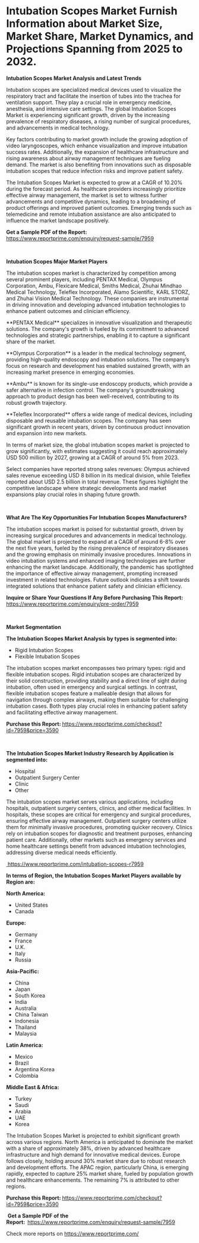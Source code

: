 <p><h1>Intubation Scopes Market Furnish Information about Market Size, Market Share, Market Dynamics, and Projections Spanning from 2025 to 2032.</h1></p><p><strong>Intubation Scopes Market Analysis and Latest Trends</strong></p>
<p><p>Intubation scopes are specialized medical devices used to visualize the respiratory tract and facilitate the insertion of tubes into the trachea for ventilation support. They play a crucial role in emergency medicine, anesthesia, and intensive care settings. The global Intubation Scopes Market is experiencing significant growth, driven by the increasing prevalence of respiratory diseases, a rising number of surgical procedures, and advancements in medical technology.</p><p>Key factors contributing to market growth include the growing adoption of video laryngoscopes, which enhance visualization and improve intubation success rates. Additionally, the expansion of healthcare infrastructure and rising awareness about airway management techniques are fueling demand. The market is also benefiting from innovations such as disposable intubation scopes that reduce infection risks and improve patient safety.</p><p>The Intubation Scopes Market is expected to grow at a CAGR of 10.20% during the forecast period. As healthcare providers increasingly prioritize effective airway management, the market is set to witness further advancements and competitive dynamics, leading to a broadening of product offerings and improved patient outcomes. Emerging trends such as telemedicine and remote intubation assistance are also anticipated to influence the market landscape positively.</p></p>
<p><strong>Get a Sample PDF of the Report:&nbsp;</strong> <a href="https://www.reportprime.com/enquiry/request-sample/7959?utm_campaign=2204&utm_medium=2&utm_source=Github&utm_content=ia&utm_term=19032025&utm_id=intubation-scopes">https://www.reportprime.com/enquiry/request-sample/7959</a></p>
<p>&nbsp;</p>
<p><strong>Intubation Scopes Major Market Players</strong></p>
<p><p>The intubation scopes market is characterized by competition among several prominent players, including PENTAX Medical, Olympus Corporation, Ambu, Flexicare Medical, Smiths Medical, Zhuhai Mindhao Medical Technology, Teleflex Incorporated, Alamo Scientific, KARL STORZ, and Zhuhai Vision Medical Technology. These companies are instrumental in driving innovation and developing advanced intubation technologies to enhance patient outcomes and clinician efficiency.</p><p>**PENTAX Medical** specializes in innovative visualization and therapeutic solutions. The company's growth is fueled by its commitment to advanced technologies and strategic partnerships, enabling it to capture a significant share of the market.</p><p>**Olympus Corporation** is a leader in the medical technology segment, providing high-quality endoscopy and intubation solutions. The company’s focus on research and development has enabled sustained growth, with an increasing market presence in emerging economies.</p><p>**Ambu** is known for its single-use endoscopy products, which provide a safer alternative in infection control. The company's groundbreaking approach to product design has been well-received, contributing to its robust growth trajectory.</p><p>**Teleflex Incorporated** offers a wide range of medical devices, including disposable and reusable intubation scopes. The company has seen significant growth in recent years, driven by continuous product innovation and expansion into new markets.</p><p>In terms of market size, the global intubation scopes market is projected to grow significantly, with estimates suggesting it could reach approximately USD 500 million by 2027, growing at a CAGR of around 5% from 2023. </p><p>Select companies have reported strong sales revenues: Olympus achieved sales revenue exceeding USD 8 billion in its medical division, while Teleflex reported about USD 2.5 billion in total revenue. These figures highlight the competitive landscape where strategic developments and market expansions play crucial roles in shaping future growth.</p></p>
<p>&nbsp;</p>
<p><strong>What Are The Key Opportunities For Intubation Scopes Manufacturers?</strong></p>
<p><p>The intubation scopes market is poised for substantial growth, driven by increasing surgical procedures and advancements in medical technology. The global market is projected to expand at a CAGR of around 6-8% over the next five years, fueled by the rising prevalence of respiratory diseases and the growing emphasis on minimally invasive procedures. Innovations in video intubation systems and enhanced imaging technologies are further enhancing the market landscape. Additionally, the pandemic has spotlighted the importance of effective airway management, prompting increased investment in related technologies. Future outlook indicates a shift towards integrated solutions that enhance patient safety and clinician efficiency.</p></p>
<p><strong>Inquire or Share Your Questions If Any Before Purchasing This Report:</strong> <a href="https://www.reportprime.com/enquiry/pre-order/7959?utm_campaign=2204&utm_medium=2&utm_source=Github&utm_content=ia&utm_term=19032025&utm_id=intubation-scopes">https://www.reportprime.com/enquiry/pre-order/7959</a></p>
<p>&nbsp;</p>
<p><strong>Market Segmentation</strong></p>
<p><strong>The Intubation Scopes Market Analysis by types is segmented into:</strong></p>
<p><ul><li>Rigid Intubation Scopes</li><li>Flexible Intubation Scopes</li></ul></p>
<p><p>The intubation scopes market encompasses two primary types: rigid and flexible intubation scopes. Rigid intubation scopes are characterized by their solid construction, providing stability and a direct line of sight during intubation, often used in emergency and surgical settings. In contrast, flexible intubation scopes feature a malleable design that allows for navigation through complex airways, making them suitable for challenging intubation cases. Both types play crucial roles in enhancing patient safety and facilitating effective airway management.</p></p>
<p><strong>Purchase this Report:&nbsp;</strong><a href="https://www.reportprime.com/checkout?id=7959&price=3590&utm_campaign=2204&utm_medium=2&utm_source=Github&utm_content=ia&utm_term=19032025&utm_id=intubation-scopes">https://www.reportprime.com/checkout?id=7959&price=3590</a></p>
<p>&nbsp;</p>
<p><strong>The Intubation Scopes Market Industry Research by Application is segmented into:</strong></p>
<p><ul><li>Hospital</li><li>Outpatient Surgery Center</li><li>Clinic</li><li>Other</li></ul></p>
<p><p>The intubation scopes market serves various applications, including hospitals, outpatient surgery centers, clinics, and other medical facilities. In hospitals, these scopes are critical for emergency and surgical procedures, ensuring effective airway management. Outpatient surgery centers utilize them for minimally invasive procedures, promoting quicker recovery. Clinics rely on intubation scopes for diagnostic and treatment purposes, enhancing patient care. Additionally, other markets such as emergency services and home healthcare settings benefit from advanced intubation technologies, addressing diverse medical needs efficiently.</p></p>
<p><a href="https://www.reportprime.com/intubation-scopes-r7959?utm_campaign=2204&utm_medium=2&utm_source=Github&utm_content=ia&utm_term=19032025&utm_id=intubation-scopes">&nbsp;https://www.reportprime.com/intubation-scopes-r7959</a></p>
<p><strong>In terms of Region, the Intubation Scopes Market Players available by Region are:</strong></p>
<p>
    <p> <strong> North America: </strong>
        <ul>
            <li>United States</li>
            <li>Canada</li>
        </ul>
        </p> 
    <p> <strong> Europe: </strong>
        <ul>
            <li>Germany</li>
            <li>France</li>
            <li>U.K.</li>
            <li>Italy</li>
            <li>Russia</li>
        </ul>
        </p> 
    <p> <strong> Asia-Pacific: </strong>
        <ul>
            <li>China</li>
            <li>Japan</li>
            <li>South Korea</li>
            <li>India</li>
            <li>Australia</li>
            <li>China Taiwan</li>
            <li>Indonesia</li>
            <li>Thailand</li>
            <li>Malaysia</li>
        </ul>
        </p> 
    <p> <strong> Latin America: </strong>
        <ul>
            <li>Mexico</li>
            <li>Brazil</li>
            <li>Argentina Korea</li>
            <li>Colombia</li>
        </ul>
        </p> 
    <p> <strong> Middle East & Africa: </strong>
        <ul>
            <li>Turkey</li>
            <li>Saudi</li>
            <li>Arabia</li>
            <li>UAE</li>
            <li>Korea</li>
        </ul>
    </p>
    </p>
<p><p>The Intubation Scopes Market is projected to exhibit significant growth across various regions. North America is anticipated to dominate the market with a share of approximately 38%, driven by advanced healthcare infrastructure and high demand for innovative medical devices. Europe follows closely, holding around 30% market share due to robust research and development efforts. The APAC region, particularly China, is emerging rapidly, expected to capture 25% market share, fueled by population growth and healthcare enhancements. The remaining 7% is attributed to other regions.</p></p>
<p><strong>Purchase this Report: </strong><a href="https://www.reportprime.com/checkout?id=7959&price=3590&utm_campaign=2204&utm_medium=2&utm_source=Github&utm_content=ia&utm_term=19032025&utm_id=intubation-scopes">https://www.reportprime.com/checkout?id=7959&price=3590</a></p>
<p>&nbsp;<strong>Get a Sample PDF of the Report:&nbsp;&nbsp;</strong><a href="https://www.reportprime.com/enquiry/request-sample/7959?utm_campaign=2204&utm_medium=2&utm_source=Github&utm_content=ia&utm_term=19032025&utm_id=intubation-scopes">https://www.reportprime.com/enquiry/request-sample/7959</a></p>
<p><strong></strong></p>
<p>Check more reports on <a href="https://www.reportprime.com/?utm_campaign=2204&utm_medium=2&utm_source=Github&utm_content=ia&utm_term=19032025&utm_id=intubation-scopes">https://www.reportprime.com/</a></p>